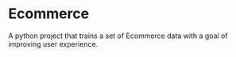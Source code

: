# Ecommerce
A python project that trains a set of Ecommerce data with a goal of improving user experience.
